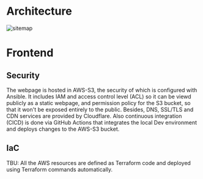 # Architecture
![sitemap](https://github.com/memor24/myWebsite-frontend/assets/112832477/4d725563-2e44-4395-8037-9bf6d89fe9ec)

# Frontend
## Security
The webpage is hosted in AWS-S3, the security of which is configured with Ansible. It includes IAM and access control level (ACL) so it can be viewd publicly as a static webpage, and permission policy for the S3 bucket, so that it won't be exposed entirely to the public. Besides, DNS, SSL/TLS and CDN services are provided by Cloudflare.
Also continuous integration (CICD) is done via GitHub Actions that integrates the local Dev environment and deploys changes to the AWS-S3 bucket.

## IaC
TBU: All the AWS resources are defined as Terraform code and deployed using Terraform commands automatically.

